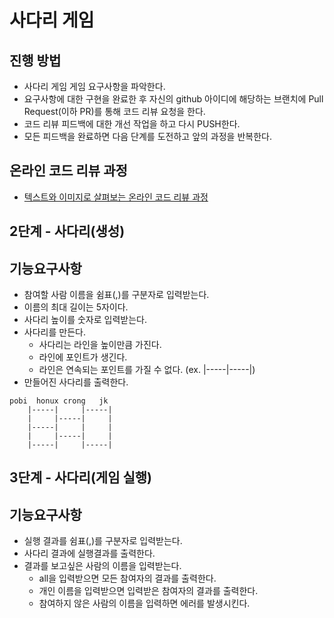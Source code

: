 # 사다리 게임
## 진행 방법
* 사다리 게임 게임 요구사항을 파악한다.
* 요구사항에 대한 구현을 완료한 후 자신의 github 아이디에 해당하는 브랜치에 Pull Request(이하 PR)를 통해 코드 리뷰 요청을 한다.
* 코드 리뷰 피드백에 대한 개선 작업을 하고 다시 PUSH한다.
* 모든 피드백을 완료하면 다음 단계를 도전하고 앞의 과정을 반복한다.

## 온라인 코드 리뷰 과정
* [텍스트와 이미지로 살펴보는 온라인 코드 리뷰 과정](https://github.com/nextstep-step/nextstep-docs/tree/master/codereview)

## 2단계 - 사다리(생성)

## 기능요구사항

- 참여할 사람 이름을 쉼표(,)를 구분자로 입력받는다.
- 이름의 최대 길이는 5자이다.
- 사다리 높이를 숫자로 입력받는다.
- 사다리를 만든다.
  - 사다리는 라인을 높이만큼 가진다.
  - 라인에 포인트가 생긴다.
  - 라인은 연속되는 포인트를 가질 수 없다. (ex. |-----|-----|)
- 만들어진 사다리를 출력한다.
```
pobi  honux crong   jk
    |-----|     |-----|
    |     |-----|     |
    |-----|     |     |
    |     |-----|     |
    |-----|     |-----|
```

## 3단계 - 사다리(게임 실행)

## 기능요구사항
- 실행 결과를 쉼표(,)를 구분자로 입력받는다.
- 사다리 결과에 실행결과를 출력한다.
- 결과를 보고싶은 사람의 이름을 입력받는다.
    - all을 입력받으면 모든 참여자의 결과를 출력한다.
    - 개인 이름을 입력받으면 입력받은 참여자의 결과를 출력한다.
    - 참여하지 않은 사람의 이름을 입력하면 에러를 발생시킨다.